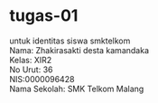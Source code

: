 # tugas-01
untuk identitas siswa smktelkom
<br>
Nama: Zhakirasakti desta kamandaka
<br>
Kelas: XIR2
<br>
No Urut: 36
<br>
NIS:0000096428
<br>
Nama Sekolah: SMK Telkom Malang
<br>

